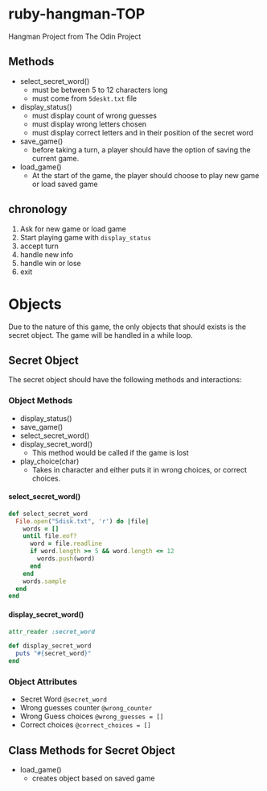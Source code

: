 # ruby-hangman-TOP
Hangman Project from The Odin Project

## Methods

- select_secret_word()
	- must be between 5 to 12 characters long
	- must come from `5deskt.txt` file
- display_status()
	- must display count of wrong guesses
	- must display wrong letters chosen
	- must display correct letters and in their position of the secret word
- save_game()
	- before taking a turn, a player should have the option of saving the current game.
- load_game()
	- At the start of the game, the player should choose to play new game or load saved game

## chronology
1. Ask for new game or load game
2. Start playing game with `display_status`
3. accept turn
4. handle new info
5. handle win or lose
6. exit

# Objects
Due to the nature of this game, the only objects that should exists is the secret object. The game will be handled in a while loop.

## Secret Object
The secret object should have the following methods and interactions:

### Object Methods
- display_status()
- save_game()
- select_secret_word()
- display_secret_word()
  - This method would be called if the game is lost
- play_choice(char)
  - Takes in character and either puts it in wrong choices, or correct choices.
  

#### select_secret_word()

```Ruby
def select_secret_word
  File.open("5disk.txt", 'r') do |file|
    words = []
    until file.eof?
      word = file.readline
      if word.length >= 5 && word.length <= 12
        words.push(word)
      end
    end
    words.sample
  end
end
```

#### display_secret_word()

```Ruby
attr_reader :secret_word

def display_secret_word
  puts "#{secret_word}"
end
```

### Object Attributes
- Secret Word `@secret_word`
- Wrong guesses counter `@wrong_counter`
- Wrong Guess choices `@wrong_guesses = []`
- Correct choices `@correct_choices = []`

## Class Methods for Secret Object
- load_game()
	- creates object based on saved game

